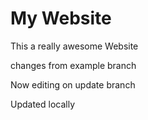 # My Website

This a really awesome Website

changes from example branch

Now editing on update branch

Updated locally
